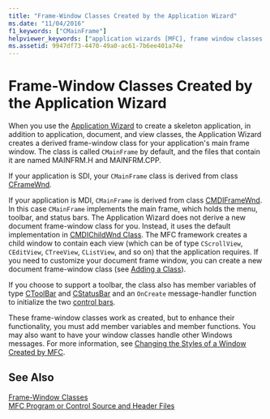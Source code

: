 ```yaml
---
title: "Frame-Window Classes Created by the Application Wizard"
ms.date: "11/04/2016"
f1_keywords: ["CMainFrame"]
helpviewer_keywords: ["application wizards [MFC], frame window classes created by", "window classes [MFC]", "classes [MFC], frame-window", "CMDIFrameWnd class [MFC], frame windows", "window classes [MFC], frame", "CFrameWnd class [MFC], frame windows", "CMDIChildWnd class [MFC], frame windows", "frame window classes [MFC], created by application wizards", "CMainFrame class [MFC]"]
ms.assetid: 9947df73-4470-49a0-ac61-7b6ee401a74e
---
```

# Frame-Window Classes Created by the Application Wizard

When you use the [Application Wizard](../build/creating-desktop-projects-by-using-application-wizards.md) to create a skeleton application, in addition to application, document, and view classes, the Application Wizard creates a derived frame-window class for your application's main frame window. The class is called `CMainFrame` by default, and the files that contain it are named MAINFRM.H and MAINFRM.CPP.

If your application is SDI, your `CMainFrame` class is derived from class [CFrameWnd](../mfc/reference/cframewnd-class.md).

If your application is MDI, `CMainFrame` is derived from class [CMDIFrameWnd](../mfc/reference/cmdiframewnd-class.md). In this case `CMainFrame` implements the main frame, which holds the menu, toolbar, and status bars. The Application Wizard does not derive a new document frame-window class for you. Instead, it uses the default implementation in [CMDIChildWnd Class](../mfc/reference/cmdichildwnd-class.md). The MFC framework creates a child window to contain each view (which can be of type `CScrollView`, `CEditView`, `CTreeView`, `CListView`, and so on) that the application requires. If you need to customize your document frame window, you can create a new document frame-window class (see [Adding a Class](../ide/adding-a-class-visual-cpp.md)).

If you choose to support a toolbar, the class also has member variables of type [CToolBar](../mfc/reference/ctoolbar-class.md) and [CStatusBar](../mfc/reference/cstatusbar-class.md) and an `OnCreate` message-handler function to initialize the two [control bars](../mfc/control-bars.md).

These frame-window classes work as created, but to enhance their functionality, you must add member variables and member functions. You may also want to have your window classes handle other Windows messages. For more information, see [Changing the Styles of a Window Created by MFC](../mfc/changing-the-styles-of-a-window-created-by-mfc.md).

## See Also

[Frame-Window Classes](../mfc/frame-window-classes.md)<br/>
[MFC Program or Control Source and Header Files](../build/reference/mfc-program-or-control-source-and-header-files.md)

